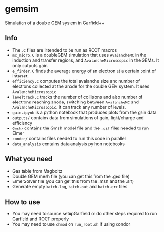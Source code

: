 # gemsim
Simulation of a double GEM system in Garfield++

## Info

- The `.C` files are intended to be run as ROOT macros
- `mc_micro.C` is a doubleGEM simulation that uses `AvalancheMC` in the induction and transfer regions, and `AvalancheMicroscopic` in the GEMs. It only outputs gain.
- `e_finder.C` finds the average energy of an electron at a certain point of interest.
- `efficiency.C` computes the total avalanche size and number of electrons collected at the anode for the double GEM system. It uses `AvalancheMicroscopic`
- `leveltrack.C` tracks the number of collisions and also number of electrons reaching anode, switching between `AvalancheMC` and `AvalancheMicroscopic`. It can track any number of levels.
- `gain.ipynb` is a python notebook that produces plots from the gain data
- `outputs/` contains data from simulations of gain, light/charge and efficiency
- `Gmsh/` contains the Gmsh model file and the `.sif` files needed to run Elmer 
- `condor/` contains files needed to run this code in parallel
- `data_analysis` contains data analysis python notebooks


## What you need

- Gas table from Magboltz
- Double GEM mesh file (you can get this from the .geo file)
- ElmerSolver file (you can get this from the .msh and the .sif)
- Generate empty `batch.log`, `batch.out` and `batch.err` files

## How to use

- You may need to source setupGarfield or do other steps required to run Garfield and ROOT properly
- You may need to use `chmod` on `run_root.sh` if using condor

 
